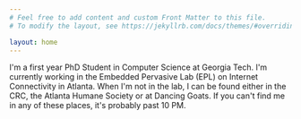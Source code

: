 ```yaml
---
# Feel free to add content and custom Front Matter to this file.
# To modify the layout, see https://jekyllrb.com/docs/themes/#overriding-theme-defaults

layout: home
---
```


I'm a first year PhD Student in Computer Science at Georgia Tech. I'm currently working in the Embedded Pervasive Lab (EPL) on Internet Connectivity in Atlanta. When I'm not in the lab, I can be found either in the CRC, the Atlanta Humane Society or at Dancing Goats. If you can't find me in any of these places, it's probably past 10 PM. 


